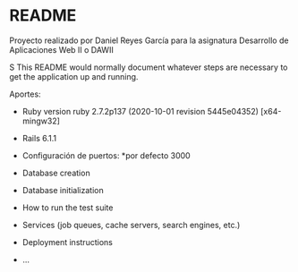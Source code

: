 # README

Proyecto realizado por Daniel Reyes García para la asignatura Desarrollo de Aplicaciones Web II o DAWII

S
This README would normally document whatever steps are necessary to get the
application up and running.

Aportes:

* Ruby version ruby 2.7.2p137 (2020-10-01 revision 5445e04352) [x64-mingw32]

* Rails 6.1.1

* Configuración de puertos: *por defecto 3000

* Database creation

* Database initialization

* How to run the test suite

* Services (job queues, cache servers, search engines, etc.)

* Deployment instructions

* ...
